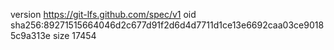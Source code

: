 version https://git-lfs.github.com/spec/v1
oid sha256:89271515664046d2c677d91f2d6d4d7711d1ce13e6692caa03ce90185c9a313e
size 17454
